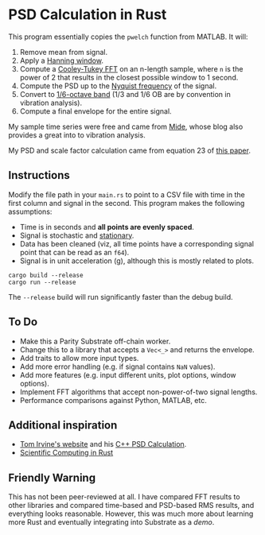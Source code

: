 # PSD Calculation in Rust

This program essentially copies the `pwelch` function from MATLAB. It will:

1. Remove mean from signal.
2. Apply a [Hanning window](https://en.wikipedia.org/wiki/Window_function#Hann_and_Hamming_windows).
3. Compute a [Cooley-Tukey FFT](https://en.wikipedia.org/wiki/Cooley%E2%80%93Tukey_FFT_algorithm) on an n-length sample, where `n` is the power of 2 that results in the closest possible window to 1 second.
4. Compute the PSD up to the [Nyquist frequency](https://en.wikipedia.org/wiki/Nyquist_frequency) of the signal.
5. Convert to [1/6-octave band](https://en.wikipedia.org/wiki/Octave_band) (1/3 and 1/6 OB are by convention in vibration analysis).
6. Compute a final envelope for the entire signal.

My sample time series were free and came from [Mide](https://blog.mide.com/vibration-analysis-fft-psd-and-spectrogram), whose blog also provides a great into to vibration analysis.

My PSD and scale factor calculation came from equation 23 of [this paper](https://www.researchgate.net/publication/267956210_Spectrum_and_spectral_density_estimation_by_the_Discrete_Fourier_transform_DFT_including_a_comprehensive_list_of_window_functions_and_some_new_flat-top_windows).

## Instructions

Modify the file path in your `main.rs` to point to a CSV file with time in the first column and signal in the second. This program makes the following assumptions:

- Time is in seconds and **all points are evenly spaced**.
- Signal is stochastic and [stationary](https://en.wikipedia.org/wiki/Stationary_process).
- Data has been cleaned (viz, all time points have a corresponding signal point that can be read as an `f64`).
- Signal is in unit acceleration (g), although this is mostly related to plots.

```
cargo build --release
cargo run --release
```

The `--release` build will run significantly faster than the debug build.

## To Do

- Make this a Parity Substrate off-chain worker.
- Change this to a library that accepts a `Vec<_>` and returns the envelope.
- Add traits to allow more input types.
- Add more error handling (e.g. if signal contains `NaN` values).
- Add more features (e.g. input different units, plot options, window options).
- Implement FFT algorithms that accept non-power-of-two signal lengths.
- Performance comparisons against Python, MATLAB, etc.

## Additional inspiration

- [Tom Irvine's website](http://vibrationdata.com/random.htm) and his [C++ PSD Calculation](http://www.vibrationdata.com/software_alt/poweri_lite.cpp).
- [Scientific Computing in Rust](https://www.lpalmieri.com/posts/2019-02-23-scientific-computing-a-rust-adventure-part-0-vectors/)

## Friendly Warning

This has not been peer-reviewed at all. I have compared FFT results to other libraries and compared time-based and PSD-based RMS results, and everything looks reasonable. However, this was much more about learning more Rust and eventually integrating into Substrate as a _demo_.

